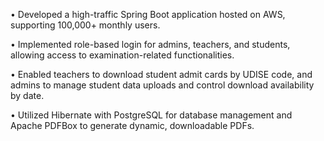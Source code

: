 • Developed a high-traffic Spring Boot application hosted on AWS, supporting 100,000+ monthly users.

• Implemented role-based login for admins, teachers, and students, allowing access to examination-related
functionalities.

• Enabled teachers to download student admit cards by UDISE code, and admins to manage student data uploads
and control download availability by date.

• Utilized Hibernate with PostgreSQL for database management and Apache PDFBox to generate dynamic,
downloadable PDFs.
